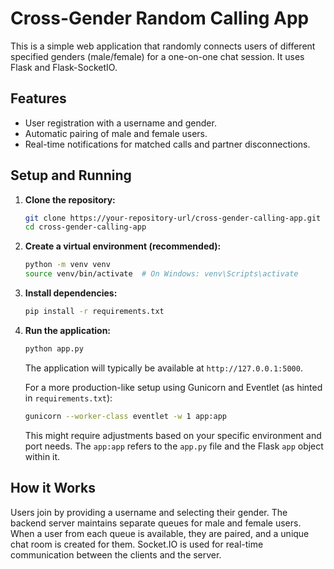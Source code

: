 # Cross-Gender Random Calling App

This is a simple web application that randomly connects users of different specified genders (male/female) for a one-on-one chat session. It uses Flask and Flask-SocketIO.

## Features

*   User registration with a username and gender.
*   Automatic pairing of male and female users.
*   Real-time notifications for matched calls and partner disconnections.

## Setup and Running

1.  **Clone the repository:**
    ```bash
    git clone https://your-repository-url/cross-gender-calling-app.git
    cd cross-gender-calling-app
    ```

2.  **Create a virtual environment (recommended):**
    ```bash
    python -m venv venv
    source venv/bin/activate  # On Windows: venv\Scripts\activate
    ```

3.  **Install dependencies:**
    ```bash
    pip install -r requirements.txt
    ```

4.  **Run the application:**
    ```bash
    python app.py
    ```
    The application will typically be available at `http://127.0.0.1:5000`.

    For a more production-like setup using Gunicorn and Eventlet (as hinted in `requirements.txt`):
    ```bash
    gunicorn --worker-class eventlet -w 1 app:app
    ```
    This might require adjustments based on your specific environment and port needs. The `app:app` refers to the `app.py` file and the Flask `app` object within it.

## How it Works

Users join by providing a username and selecting their gender. The backend server maintains separate queues for male and female users. When a user from each queue is available, they are paired, and a unique chat room is created for them. Socket.IO is used for real-time communication between the clients and the server.
